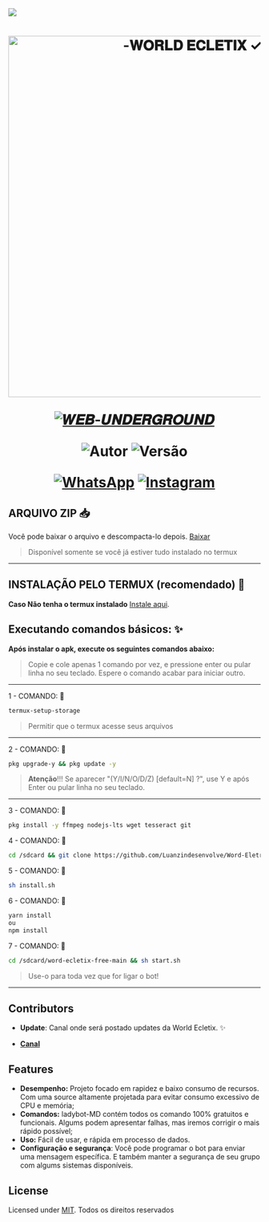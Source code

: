 <img src="https://readme-typing-svg.herokuapp.com/?font=mono&size=30&duration=2500&color=C60404&center=falso&vCenter=falso&lines=𝐖𝐎𝐑𝐋𝐃 +𝐄𝐂𝐋𝐄𝐓𝐈𝐗 +✿+V3.0✓;𝑾𝑬𝑩+𝑼𝑵𝑫𝑬𝑹𝑮𝑹𝑶𝑼𝑵𝑫;✰✰✰✰✰">

<h1 align="center">
<p>
<img src= "https://envs.sh/iZH.jpg" alt="-𝐖𝐎𝐑𝐋𝐃 𝐄𝐂𝐋𝐄𝐓𝐈𝐗 ✓" width="720">
</p>

<p align="center">
<a href="#"><img title="𝑾𝑬𝑩-𝑼𝑵𝑫𝑬𝑹𝑮𝑹𝑶𝑼𝑵𝑫 " src="https://img.shields.io/badge/WORLD•ECLETIX•SITE-blue?&style=for-the-badge"></a>
</p>

<p align="center">
<img title="Autor" src="https://img.shields.io/badge/Autor-Luanzn_fe-orange.svg?style=for-the-badge&logo=github"></a>
<img title="Versão" src="https://img.shields.io/badge/Versão-3.0-orange.svg?style=for-the-badge&logo=github"></a>
</p>

<div align="center">
  
[![WhatsApp](https://img.shields.io/badge/Suporte-25D366?style=for-the-badge&logo=whatsapp&logoColor=white)](https://whatsapp.com/channel/0029Vb3AQtJ3AzNOz3mqx310)
[![Instagram](https://img.shields.io/badge/Instagram-E4405F?style=for-the-badge&logo=instagram&logoColor=white)](https://instagram.com/luanzn_fe)
</div>

## ARQUIVO ZIP 📥

Você pode baixar o arquivo e descompacta-lo depois. [Baixar](https://github.com/Powerapis7//Word-Eletrix/archive/refs/heads/main.zip)
> Disponível somente se você já estiver tudo instalado no termux
------------------

## INSTALAÇÃO PELO TERMUX (recomendado) 🌷

**Caso Não tenha o termux instalado**
[Instale aqui](https://www.mediafire.com/file/0npdmv51pnttps0/com.termux_0.119.1-119_minAPI21(arm64-v8a,armeabi-v7a,x86,x86_64)(nodpi)_apkmirror.com.apk/file).

## Executando comandos básicos: ✨

**Após instalar o apk, execute os seguintes comandos abaixo:**

> Copie e cole apenas 1 comando por vez, e pressione enter ou pular linha no seu teclado.
> Espere o comando acabar para iniciar outro.
------------------
1 - COMANDO: 🐞
````bash
termux-setup-storage
````
> Permitir que o termux acesse seus arquivos
------------------
2 - COMANDO: 🐞
````bash
pkg upgrade-y && pkg update -y
````
> **Atenção**!!!
> Se aparecer "(Y/I/N/O/D/Z) [default=N] ?", use Y e após Enter ou pular linha no seu teclado.
------------------
3 - COMANDO: 🐞
````bash
pkg install -y ffmpeg nodejs-lts wget tesseract git
````
4 - COMANDO: 🐞
````bash
cd /sdcard && git clone https://github.com/Luanzindesenvolve/Word-Eletrix.git
````
5 - COMANDO: 🐞
````bash
sh install.sh
````
6 - COMANDO: 🐞
````bash
yarn install
ou
npm install
````
7 - COMANDO: 🐞
````bash
cd /sdcard/word-ecletix-free-main && sh start.sh
````
> Use-o para toda vez que for ligar o bot!
------------------

## Contributors

- **Update**: Canal onde será postado updates da World Ecletix. ✨

* [__Canal__](https://whatsapp.com/channel/0029Vb3AQtJ3AzNOz3mqx310)

## Features

- **Desempenho:** Projeto focado em rapidez e baixo consumo de recursos. Com uma source altamente projetada para evitar consumo excessivo de CPU e memória;
- **Comandos:** ladybot-MD contém todos os comando 100% gratuitos e funcionais. Algums podem apresentar falhas, mas iremos corrigir o mais rápido possível;
- **Uso:** Fácil de usar, e rápida em processo de dados.
- **Configuração e segurança**: Você pode programar o bot para enviar uma mensagem específica. E também manter a segurança de seu grupo com algums sistemas disponíveis.
## License

Licensed under [MIT](./LICENSE).
Todos os direitos reservados
